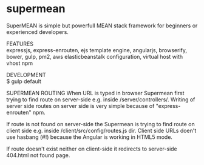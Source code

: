 # supermean
SuperMEAN is simple but powerfull MEAN stack framework for beginners or experienced developers.

FEATURES  
 expressjs, express-enrouten, ejs template engine, angularjs, browserify, bower, gulp, pm2, aws elasticbeanstalk configuration, virtual host with vhost npm
 
 DEVELOPMENT  
 $ gulp default
 

SUPERMEAN ROUTING
When URL is typed in browser Supermean first trying to find route on server-side e.g. inside /server/controllers/.
Writing of server side routes on server side is very simple because of "express-enrouten" npm.

If route is not found on server-side the Supermean is trying to find route on client side e.g. inside /client/src/config/routes.js dir. Client side URLs doen't use hasbang (#!) because the Angular is working in HTML5 mode.

If route doesn't exist neither on client-side it redirects to server-side 404.html not found page.

